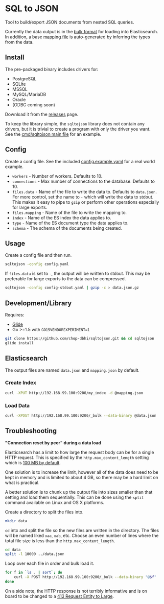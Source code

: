 # SQL to JSON

Tool to build/export JSON documents from nested SQL queries.

Currently the data output is in the [bulk format](https://www.elastic.co/guide/en/elasticsearch/reference/current/docs-bulk.html) for loading into Elasticsearch. In addition, a base [mapping file](https://www.elastic.co/guide/en/elasticsearch/reference/current/mapping.html) is auto-generated by inferring the types from the data.

## Install

The pre-packaged binary includes drivers for:

- PostgreSQL
- SQLite
- MSSQL
- MySQL/MariaDB
- Oracle
- (ODBC coming soon)

Download it from the [releases](https://github.com/chop-dbhi/sqltojson/releases) page.

To keep the library simple, the `sqltojson` library does not contain any drivers, but it is trivial to create a program with only the driver you want. See the [cmd/sqltojson main file](./cmd/sqltojson/main.go) for an example.

## Config

Create a config file. See the included [config.example.yaml](./config.example.yaml) for a real world example.

- `workers` - Number of workers. Defaults to 10.
- `connections` - Max number of connections to the database. Defaults to 10.
- `files.data` - Name of the file to write the data to. Defaults to `data.json`. For more control, set the name to `-` which will write the data to stdout. This makes it easy to pipe to `gzip` or perform other operations especially for large exports.
- `files.mapping` - Name of the file to write the mapping to.
- `index` - Name of the ES index the data applies to.
- `type` - Name of the ES document type the data applies to.
- `schema` - The schema of the documents being created.

## Usage

Create a config file and then run.

```bash
sqltojson -config config.yaml
```

If `files.data` is set to `-`, the output will be written to stdout. This may be preferable for large exports to the data can be compressed.

```bash
sqltojson -config config-stdout.yaml | gzip -c > data.json.gz
```

## Development/Library

Requires:

* [Glide](https://glide.sh)
* Go >=1.5 with `GO15VENDOREXPERIMENT=1`

```bash
git clone https://github.com/chop-dbhi/sqltojson.git && cd sqltojson
glide install
```

## Elasticsearch

The output files are named `data.json` and `mapping.json` by default.

### Create Index

```bash
curl -XPUT http://192.168.99.100:9200/my_index -d @mapping.json
```

### Load Data

```bash
curl -XPOST http://192.168.99.100:9200/_bulk --data-binary @data.json
```

## Troubleshooting

**"Connection reset by peer" during a data load**

Elasticsearch has a limit to how large the request body can be for a single HTTP request. This is specified by the `http.max_content_length` setting which is [100 MB by default](https://www.elastic.co/guide/en/elasticsearch/reference/current/modules-http.html).

One solution is to increase the limit, however all of the data does need to be kept in memory and is limited to about 4 GB, so there may be a hard limit on what is practical.

A better solution is to chunk up the output file into sizes smaller than that setting and load them sequentially. This can be done using the `split` command available on Linux and OS X platforms.

Create a directory to split the files into.

```bash
mkdir data
```

`cd` into and split the file so the new files are written in the directory. The files will be named liked `xaa`, `xab`, etc. Choose an even number of lines where the total file size is less than the `http.max_content_length`.

```bash
cd data
split -l 10000 ../data.json
```

Loop over each file in order and bulk load it.

```bash
for f in `ls . | sort`; do
    curl -X POST http://192.168.99.100:9200/_bulk --data-binary "@$f"
done
```

On a side note, the HTTP response is not terribly informative and is on board to be changed to a [413 Request Entity to Large](https://github.com/elastic/elasticsearch/issues/2902).
